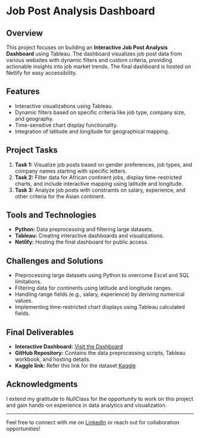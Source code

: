 # Job Post Analysis Dashboard  

## Overview  
This project focuses on building an **Interactive Job Post Analysis Dashboard** using Tableau. The dashboard visualizes job post data from various websites with dynamic filters and custom criteria, providing actionable insights into job market trends. The final dashboard is hosted on Netlify for easy accessibility.  

## Features  
- Interactive visualizations using Tableau.  
- Dynamic filters based on specific criteria like job type, company size, and geography.  
- Time-sensitive chart display functionality.  
- Integration of latitude and longitude for geographical mapping.  

## Project Tasks  
1. **Task 1:** Visualize job posts based on gender preferences, job types, and company names starting with specific letters.  
2. **Task 2:** Filter data for African continent jobs, display time-restricted charts, and include interactive mapping using latitude and longitude.  
3. **Task 3:** Analyze job posts with constraints on salary, experience, and other criteria for the Asian continent.  

## Tools and Technologies  
- **Python:** Data preprocessing and filtering large datasets.  
- **Tableau:** Creating interactive dashboards and visualizations.  
- **Netlify:** Hosting the final dashboard for public access.  

## Challenges and Solutions  
- Preprocessing large datasets using Python to overcome Excel and SQL limitations.  
- Filtering data for continents using latitude and longitude ranges.  
- Handling range fields (e.g., salary, experience) by deriving numerical values.  
- Implementing time-restricted chart displays using Tableau calculated fields.  

## Final Deliverables  
- **Interactive Dashboard:** [Visit the Dashboard](https://jobpostanalysisdashboard.netlify.app/)  
- **GitHub Repository:** Contains the data preprocessing scripts, Tableau workbook, and hosting details.
- **Kaggle link:** Refer this link for the dataset [Kaggle](https://www.kaggle.com/datasets/ravindrasinghrana/job-description-dataset) 

## Acknowledgments  
I extend my gratitude to NullClass for the opportunity to work on this project and gain hands-on experience in data analytics and visualization.  

---

Feel free to connect with me on [LinkedIn](https://www.linkedin.com/in/hamsa-vardhini-m-6924a7253/) or reach out for collaboration opportunities!  
